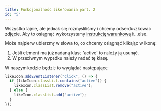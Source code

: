 ```yaml
---
title: Funkcjonalność like'owania part. 2
id: "5"
---
```


Wszystko fajnie, ale jednak się rozmyśliliśmy i chcemy odserduszkować zdjęcie. Aby to osiągnąć wykorzystamy <a href="/glossary/instrukcje-warunkowe/" target="_blank">instrukcję warunkową</a> if...else.

Może najpierw ubierzmy w słowa to, co chcemy osiągnąć klikając w ikonę:

1. Jeśli element ma już nadaną klasę 'active' to należy ją usunąć.
2. W przeciwnym wypadku należy nadać tę klasę.

W naszym kodzie będzie to wyglądać następująco:

```js
likeIcon.addEventListener("click", () => {
  if (likeIcon.classList.contains("active")) {
    likeIcon.classList.remove("active");
  } else {
    likeIcon.classList.add("active");
  }
});
```
